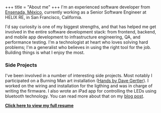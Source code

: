 +++
title = "About me"
+++
I'm an experienced software developer from [Ensenada, México](http://en.wikipedia.org/wiki/Ensenada,_Baja_California), currently working as a Senior Software Engineer at HELIX RE, in San Francisco, California. 

I'd say curiosity is one of my biggest strengths, and that has helped me get involved in the entire software development stack: from frontend, backend, and mobile app development to infrastructure engineering, QA, and performance testing. I'm a technologist at heart who loves solving hard problems; I'm a generalist who believes in using the right tool for the job. Building things is what I enjoy the most.

### Side Projects  

I've been involved in a number of interesting side projects. Most notably I participated on a Burning Man art installation ([Hands by Dave Gertler](http://www.rollingstone.com/culture/pictures/burning-man-2013-the-people-20130905/stiltwalkers-0795928)). I worked on the wiring and installation for the ligthing and was in charge of writing the firmware.  I also wrote an iPad app for controlling the LEDs using bluetooth technology.  You can read more about that on my <a href="articles/hands_part_1/">blog post</a>.  

**[Click here to view my full resume](/about/resume)**